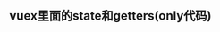 ## vuex里面的state和getters(only代码)



<script>
    const store = new Vuex.Store({
        state: {
            count: 1000, 
            //可以写数据，或者是数组
            students: [
                { id: 110, name: 'why', age: 34 },
                { id: 343, name: 'inn', age: 54 },
                { id: 342, name: 'code', age: 17 },
                { id: 352, name: 'bar', age: 4 }
            ]
        },
        mutations: {
            //mutations 变化
            // 方法
            increment(state) {
                state.count++
            },
            decrement(state) {
                state.count--
            }
        },
        actions: {},
        getters: {
            powerCount(state) {
                return state.count * state.count
            },
            more20stu(state) {
                return state.students.filter(s => s.age >= 20)
            },
            more20stuLength(state, getters) {
                return getters.more20stu.length
            },
            //getters 既可以获取state里面的数据，也可以获取getters本身，里面的方法可以通过
            //函数的形式，来达到调用函数从而根据函数来回调相应的代码处理
            moreAgeStu(state) {
                return (age) => {
                    return state.students.filter(a => a.age > age)
                }
            }
            
        },
        modules: {},
    })
</script>







